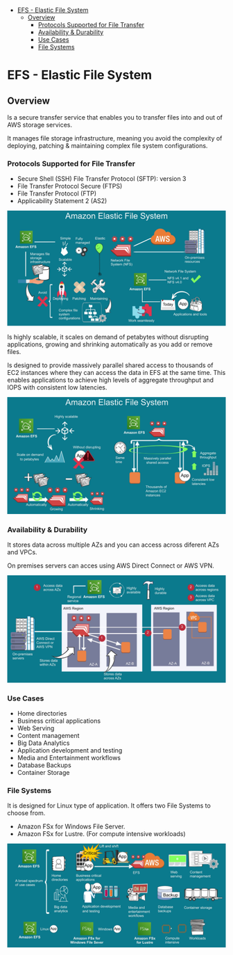- [EFS - Elastic File System](#efs---elastic-file-system)
  - [Overview](#overview)
    - [Protocols Supported for File Transfer](#protocols-supported-for-file-transfer)
    - [Availability \& Durability](#availability--durability)
    - [Use Cases](#use-cases)
    - [File Systems](#file-systems)

# EFS - Elastic File System

## Overview

Is a secure transfer service that enables you to transfer files into and out of AWS storage services.

It manages file storage infrastructure, meaning you avoid the complexity of deploying, patching & maintaining complex file system configurations.

### Protocols Supported for File Transfer

- Secure Shell (SSH) File Transfer Protocol (SFTP): version 3
- File Transfer Protocol Secure (FTPS)
- File Transfer Protocol (FTP)
- Applicability Statement 2 (AS2)

![](./assets/2022-12-05-11-10-05.png)

Is highly scalable, it scales on demand of petabytes without disrupting applications, growing and shrinking automatically as you add or remove files.

Is designed to provide massively parallel shared access to thousands of EC2 instances where they can access the data in EFS at the same time. This enables applications to achieve high levels of aggregate throughput and IOPS with consistent low latencies.

![](./assets/2022-12-05-11-19-12.png)

### Availability & Durability

It stores data across multiple AZs and you can access across diferent AZs and VPCs. 

On premises servers can acces using AWS Direct Connect or AWS VPN.

![](./assets/2022-12-05-11-22-18.png)

### Use Cases

- Home directories
- Business critical applications
- Web Serving
- Content management
- Big Data Analytics
- Application development and testing
- Media and Entertainment workflows
- Database Backups
- Container Storage

### File Systems

It is designed for Linux type of application. It offers two File Systems to choose from.

- Amazon FSx for Windows File Server.
- Amazon FSx for Lustre. (For compute intensive workloads)

![](./assets/2022-12-05-11-30-48.png)
